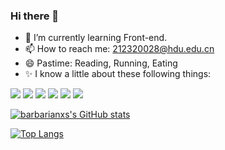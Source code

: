 ### Hi there 👋

- 🌱 I’m currently learning Front-end.
- 📫 How to reach me: 212320028@hdu.edu.cn
- 😄 Pastime: Reading, Running, Eating
- ✨ I know a little about these following things:

![](https://img.shields.io/badge/JavaScript-gray?style=flat&logo=javascript)
![](https://img.shields.io/badge/Vue.js-gray?style=flat&logo=vue.js)
![](https://img.shields.io/badge/Spring-gray?style=flat&logo=spring)
![](https://img.shields.io/badge/Python-gray?style=flat&logo=python)
![](https://img.shields.io/badge/Mysql-gray?style=flat&logo=mysql)
![](https://img.shields.io/badge/Git-gray?style=flat&logo=git)

[![barbarianxs's GitHub stats](https://github-readme-stats.vercel.app/api?username=barbarianxs&show_icons=true&theme=tokyonight&bg_color=ffffff&title_color=467fe5)](https://github.com/anuraghazra/github-readme-stats)

[![Top Langs](https://github-readme-stats.vercel.app/api/top-langs/?username=barbarianxs&layout=compact&langs_count=6&hide=html&icon_color=ff3860)](https://github.com/anuraghazra/github-readme-stats)
